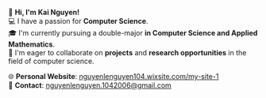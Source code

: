 👋 **Hi, I'm Kai Nguyen!**  
💻 I have a passion for **Computer Science**.  
🎓 I'm currently pursuing a double-major **in Computer Science and Applied Mathematics**.  
🤝 I'm eager to collaborate on **projects** and **research opportunities** in the field of computer science.  

🌐 **Personal Website**: [nguyenlenguyen104.wixsite.com/my-site-1](https://nguyenlenguyen104.wixsite.com/my-site-1)  
📧 **Contact**: [nguyenlenguyen.1042006@gmail.com](mailto:nguyenlenguyen.1042006@gmail.com)


<!--
**kainguyen104/kainguyen104** is a ✨ _special_ ✨ repository because its `README.md` (this file) appears on your GitHub profile.

Here are some ideas to get you started:

- 🔭 I’m currently working on ...
- 🌱 I’m currently learning ...
- 👯 I’m looking to collaborate on ...
- 🤔 I’m looking for help with ...
- 💬 Ask me about ...
- 📫 How to reach me: ...
- 😄 Pronouns: ...
- ⚡ Fun fact: ...
-->

